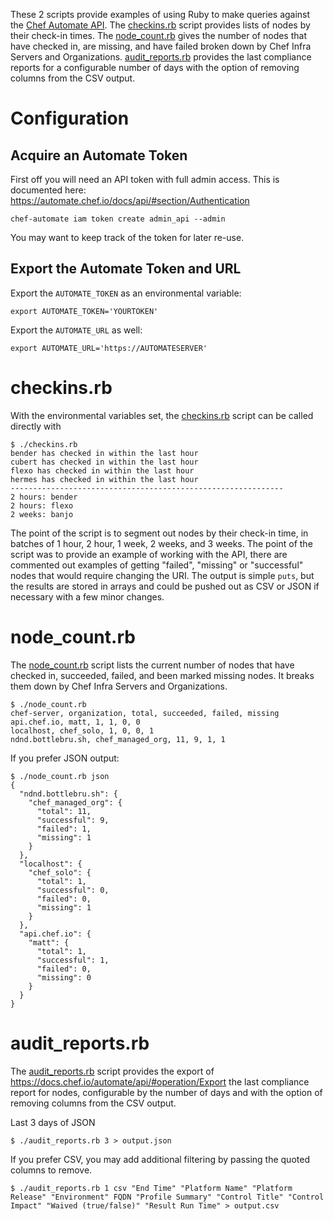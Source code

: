These 2 scripts provide examples of using Ruby to make queries against the [Chef Automate API](https://automate.chef.io/docs/api/). The [checkins.rb](checkins.rb) script provides lists of nodes by their check-in times. The [node_count.rb](node_count.rb) gives the number of nodes that have checked in, are missing, and have failed broken down by Chef Infra Servers and Organizations. [audit_reports.rb](audit_reports.rb) provides the last compliance reports for a configurable number of days with the option of removing columns from the CSV output.

# Configuration

## Acquire an Automate Token

First off you will need an API token with full admin access. This is documented here: https://automate.chef.io/docs/api/#section/Authentication

`chef-automate iam token create admin_api --admin`

You may want to keep track of the token for later re-use.

## Export the Automate Token and URL

Export the `AUTOMATE_TOKEN` as an environmental variable:

`export AUTOMATE_TOKEN='YOURTOKEN'`

Export the `AUTOMATE_URL` as well:

`export AUTOMATE_URL='https://AUTOMATESERVER'`

# checkins.rb

With the environmental variables set, the [checkins.rb](checkins.rb) script can be called directly with

```
$ ./checkins.rb
bender has checked in within the last hour
cubert has checked in within the last hour
flexo has checked in within the last hour
hermes has checked in within the last hour
-------------------------------------------------------------
2 hours: bender
2 hours: flexo
2 weeks: banjo
```

The point of the script is to segment out nodes by their check-in time, in batches of 1 hour, 2 hour, 1 week, 2 weeks, and 3 weeks. The point of the script was to provide an example of working with the API, there are commented out examples of getting "failed", "missing" or "successful" nodes that would require changing the URI. The output is simple `puts`, but the results are stored in arrays and could be pushed out as CSV or JSON if necessary with a few minor changes.

# node_count.rb

The [node_count.rb](node_count.rb) script lists the current number of nodes that have checked in, succeeded, failed, and been marked missing nodes. It breaks them down by Chef Infra Servers and Organizations.

```
$ ./node_count.rb
chef-server, organization, total, succeeded, failed, missing
api.chef.io, matt, 1, 1, 0, 0
localhost, chef_solo, 1, 0, 0, 1
ndnd.bottlebru.sh, chef_managed_org, 11, 9, 1, 1
```

If you prefer JSON output:
```
$ ./node_count.rb json
{
  "ndnd.bottlebru.sh": {
    "chef_managed_org": {
      "total": 11,
      "successful": 9,
      "failed": 1,
      "missing": 1
    }
  },
  "localhost": {
    "chef_solo": {
      "total": 1,
      "successful": 0,
      "failed": 0,
      "missing": 1
    }
  },
  "api.chef.io": {
    "matt": {
      "total": 1,
      "successful": 1,
      "failed": 0,
      "missing": 0
    }
  }
}
```

# audit_reports.rb

The [audit_reports.rb](audit_reports.rb) script provides the export of https://docs.chef.io/automate/api/#operation/Export the last compliance report for nodes, configurable by the number of days and with the option of removing columns from the CSV output.

Last 3 days of JSON
```
$ ./audit_reports.rb 3 > output.json
```

If you prefer CSV, you may add additional filtering by passing the quoted columns to remove.
```
$ ./audit_reports.rb 1 csv "End Time" "Platform Name" "Platform Release" "Environment" FQDN "Profile Summary" "Control Title" "Control Impact" "Waived (true/false)" "Result Run Time" > output.csv
```
